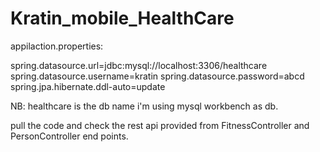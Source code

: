 # Kratin_mobile_HealthCare

appilaction.properties:

spring.datasource.url=jdbc:mysql://localhost:3306/healthcare
spring.datasource.username=kratin
spring.datasource.password=abcd
spring.jpa.hibernate.ddl-auto=update

NB: healthcare is the db name
i'm using mysql workbench as db.


pull the code and check the rest api provided from FitnessController and PersonController end points.
